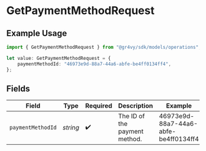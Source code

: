 # GetPaymentMethodRequest

## Example Usage

```typescript
import { GetPaymentMethodRequest } from "@gr4vy/sdk/models/operations";

let value: GetPaymentMethodRequest = {
    paymentMethodId: "46973e9d-88a7-44a6-abfe-be4ff0134ff4",
};
```

## Fields

| Field                                | Type                                 | Required                             | Description                          | Example                              |
| ------------------------------------ | ------------------------------------ | ------------------------------------ | ------------------------------------ | ------------------------------------ |
| `paymentMethodId`                    | *string*                             | :heavy_check_mark:                   | The ID of the payment method.        | 46973e9d-88a7-44a6-abfe-be4ff0134ff4 |